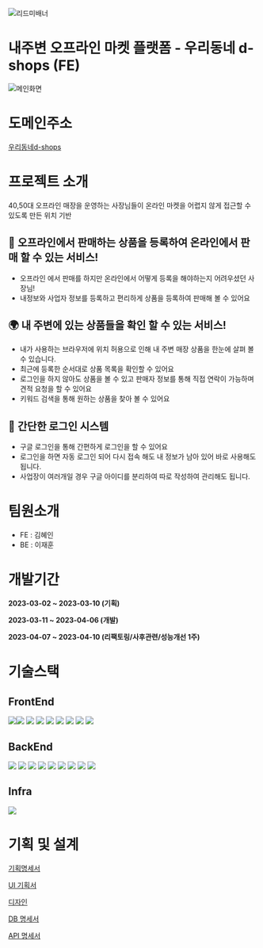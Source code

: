 ![리드미배너](https://user-images.githubusercontent.com/108445626/230336695-3418c90c-6860-4fa8-bdee-b85df6078a31.png)

# 내주변 오프라인 마켓 플랫폼 - 우리동네 d-shops (FE)


![메인화면](https://user-images.githubusercontent.com/108445626/230342897-73eb5bd7-1410-4110-ba23-819d4861169a.png)


# 도메인주소 
[우리동네d-shops](https://d-shops.netlify.app/)


# 프로젝트 소개
 40,50대 오프라인 매장을 운영하는 사장님들이 온라인 마켓을 어렵지 않게 접근할 수 있도록 만든
 위치 기반 
 
 
 
 
## 🛒 오프라인에서 판매하는 상품을 등록하여 온라인에서 판매 할 수 있는 서비스!
  - 오프라인 에서 판매를 하지만 온라인에서 어떻게 등록을 해야하는지 어려우셨던 사장님!
  - 내정보와 사업자 정보를 등록하고 편리하게 상품을 등록하여 판매해 볼 수 있어요
  
  

## 🌍 내 주변에 있는 상품들을 확인 할 수 있는 서비스!
  - 내가 사용하는 브라우저에 위치 허용으로 인해 내 주변 매장 상품을 한눈에 살펴 볼 수 있습니다.
  - 최근에 등록한 순서대로 상품 목록을 확인할 수 있어요
  - 로그인을 하지 않아도 상품을 볼 수 있고 판매자 정보를 통해 직접 연락이 가능하며 견적 요청을 할 수 있어요
  - 키워드 검색을 통해 원하는 상품을 찾아 볼 수 있어요
  
  
## 👩 간단한 로그인 시스템
  - 구글 로그인을 통해 간편하게 로그인을 할 수 있어요
  - 로그인을 하면 자동 로그인 되어 다시 접속 해도 내 정보가 남아 있어 바로 사용해도 됩니다.
  - 사업장이 여러개일 경우 구글 아이디를 분리하여 따로 작성하여 관리해도 됩니다.
  
  
 
 # 팀원소개
 - FE : 김혜인
 - BE : 이재훈
 
 
 # 개발기간
  **2023-03-02 ~ 2023-03-10 (기획)**
  
  
 **2023-03-11 ~ 2023-04-06 (개발)**
 
 
 **2023-04-07 ~ 2023-04-10 (리팩토링/사후관련/성능개선 1주)**
 
 # 기술스택
 
## FrontEnd

<img src="https://img.shields.io/badge/React-61DAFB?style=flat&logo=React&logoColor=white"/><img src="https://img.shields.io/badge/ReactRouter-CA4245?style=flat&logo=google&logoColor=white"/>
<img src="https://img.shields.io/badge/Redux-764ABC?style=flat&logo=redux&logoColor=white"/>
<img src="https://img.shields.io/badge/React-toolkit-999999?style=flat&logo=React&logoColor=white"/>
<img src="https://img.shields.io/badge/AntDesign-0170FE?style=flat&logo=antdesign&logoColor=white"/>
<img src="https://img.shields.io/badge/css3-1572B6?style=flat&logo=css3&logoColor=white"/>
<img src="https://img.shields.io/badge/react-Bootstrap-7952B3?style=flat&logo=bootstrap&logoColor=white"/>
<img src="https://img.shields.io/badge/firebase-FFCA28?style=flat&logo=firebase&logoColor=white"/>
<img src="https://img.shields.io/badge/oathu-4285F4?style=flat&logo=google&logoColor=white"/>


 ## BackEnd
  <img src="https://img.shields.io/badge/Spring-6DB33F?style=flat&logo=spring&logoColor=white"/> <img src="https://img.shields.io/badge/SpringBoot-6DB33F?style=flat&logo=springboot&logoColor=white"/>
  <img src="https://img.shields.io/badge/springsecurity-6DB33F?style=flat&logo=springsecurity&logoColor=white"/>
  <img src="https://img.shields.io/badge/Data JPA-03EF62?style=flat&logo=&logoColor=white"/>
  <img src="https://img.shields.io/badge/QueryDSL-0078D7?style=flat&logo=&logoColor=white"/>
  <img src="https://img.shields.io/badge/PostgreSQL-4169E1?style=flat&logo=&logoColor=white"/>
   <img src="https://img.shields.io/badge/java-1E8CBE?style=flat&logo=React&logoColor=white"/> 
   <img src="https://img.shields.io/badge/firebase-FFCA28?style=flat&logo=firebase&logoColor=white"/>
 <img src="https://img.shields.io/badge/oathu-4285F4?style=flat&logo=google&logoColor=white"/>
   
   
 ## Infra
 <img src="https://img.shields.io/badge/Qoddi-4574E0?style=flat&logo=React&logoColor=white"/>
 
# 기획 및 설계
[기획명세서](https://www.notion.so/013082e8cc1646e698f6e2917eb5a447)


[UI 기획서](https://www.notion.so/UI-a942be390a4f4a768b52260d06440544)


[디자인](https://www.figma.com/file/1OtbCMgJrVJTZ8RtlUIjUB/D-SHOPS?node-id=0-1&t=Qaodx3fQBeYimYm2-0)


[DB 명세서](https://www.notion.so/DB-86d79b8fde7a4094ab2bfd4b1992e3e0)


[API 명세서](https://www.notion.so/API-f9958de399124737857e1e41db9dc085)


  
